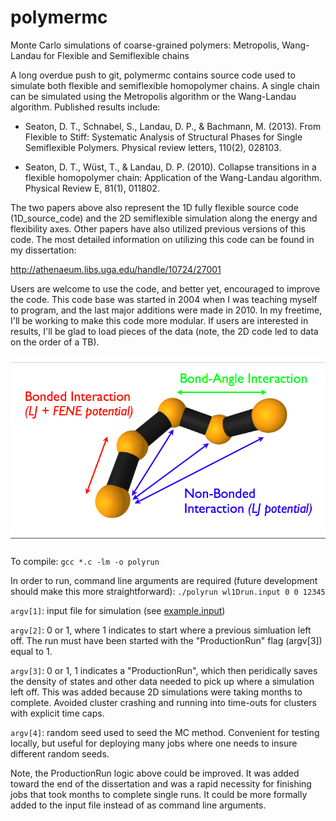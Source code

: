 polymermc
=========

Monte Carlo simulations of coarse-grained polymers: Metropolis, Wang-Landau for Flexible and Semiflexible chains

A long overdue push to git, polymermc contains source code used to simulate both flexible and semiflexible homopolymer chains. A single chain can be simulated using the Metropolis algorithm or the Wang-Landau algorithm. Published results include:

* Seaton, D. T., Schnabel, S., Landau, D. P., & Bachmann, M. (2013). From Flexible to Stiff: Systematic Analysis of Structural Phases for Single Semiflexible Polymers. Physical review letters, 110(2), 028103.

* Seaton, D. T., Wüst, T., & Landau, D. P. (2010). Collapse transitions in a flexible homopolymer chain: Application of the Wang-Landau algorithm. Physical Review E, 81(1), 011802.

The two papers above also represent the 1D fully flexible source code (1D_source_code) and the 2D semiflexible simulation along the energy and flexibility axes. Other papers have also utilized previous versions of this code. The most detailed information on utilizing this code can be found in my dissertation:

http://athenaeum.libs.uga.edu/handle/10724/27001

Users are welcome to use the code, and better yet, encouraged to improve the code. This code base was started in 2004 when I was teaching myself to program, and the last major additions were made in 2010. In my freetime, I'll be working to make this code more modular. If users are interested in results, I'll be glad to load pieces of the data (note, the 2D code led to data on the order of a TB).

![Polymer Chain Interactions](https://github.com/dseaton/polymermc/blob/master/images/interactions.png)

To compile:
`gcc *.c -lm -o polyrun`

In order to run, command line arguments are required (future development should make this more straightforward):
`./polyrun wl1Drun.input 0 0 12345`

`argv[1]`: input file for simulation (see [example.input](https://github.com/dseaton/polymermc/blob/master/1D_source_code/example.input))

`argv[2]`: 0 or 1, where 1 indicates to start where a previous simluation left off. The run must have been started with the "ProductionRun" flag (argv[3]) equal to 1.

`argv[3]`: 0 or 1, 1 indicates a "ProductionRun", which then peridically saves the density of states and other data needed to pick up where a simulation left off. This was added because 2D simulations were taking months to complete. Avoided cluster crashing and running into time-outs for clusters with explicit time caps.

`argv[4]`: random seed used to seed the MC method. Convenient for testing locally, but useful for deploying many jobs where one needs to insure different random seeds.


Note, the ProductionRun logic above could be improved. It was added toward the end of the dissertation and was a rapid necessity for finishing jobs that took months to complete single runs. It could be more formally added to the input file instead of as command line arguments.

